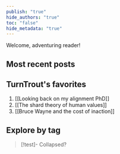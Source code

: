 ```yaml
---
publish: "true"
hide_authors: "true"
toc: "false"
hide_metadata: "true"
---
```

Welcome, adventuring reader! 

<span class="create-float-container"/>

## Most recent posts
<span class="recent-list"></span>

## TurnTrout's favorites
1. [[Looking back on my alignment PhD]]
2. [[The shard theory of human values]]
3. [[Bruce Wayne and the cost of inaction]]

## Explore by tag
> [!test]-
> Collapsed?